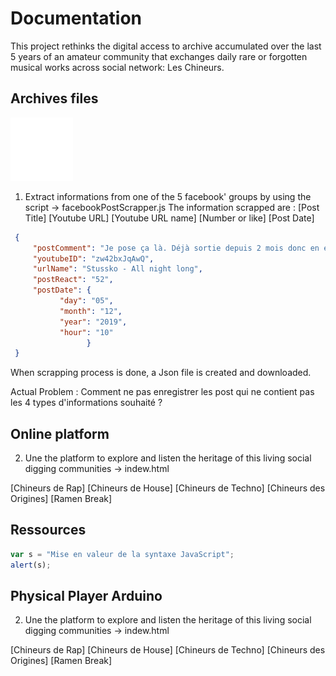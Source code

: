 # Documentation

This project rethinks the digital access to archive accumulated over the last 5 years of an amateur community that exchanges daily rare or forgotten musical works across social network: Les Chineurs.

## Archives files
![Mon image](img/brokenLink.png)

1. Extract informations from one of the 5 facebook' groups by using the script -> facebookPostScrapper.js
The information scrapped are : 
[Post Title]
[Youtube URL]
[Youtube URL name]
[Number or like]
[Post Date]

 ```json
  {
      "postComment": "Je pose ça là. Déjà sortie depuis 2 mois donc en esperant que ce soit pas un repost. Enjoy 👌!",
      "youtubeID": "zw42bxJqAwQ",
      "urlName": "Stussko - All night long",
      "postReact": "52",
      "postDate": {
            "day": "05",
            "month": "12",
            "year": "2019",
            "hour": "10"
                  }
  }
 ```

When scrapping process is done, a Json file is created and downloaded.

Actual Problem : Comment ne pas enregistrer les post qui ne contient pas les 4 types d'informations souhaité ? 


## Online platform


2. Une the platform to explore and listen the heritage of this living social digging communities 
-> indew.html

[Chineurs de Rap]
[Chineurs de House] 
[Chineurs de Techno]
[Chineurs des Origines]
[Ramen Break]

## Ressources

 ``` javascript
 var s = "Mise en valeur de la syntaxe JavaScript";
 alert(s);
 ```


## Physical Player Arduino

2. Une the platform to explore and listen the heritage of this living social digging communities 
-> indew.html

[Chineurs de Rap]
[Chineurs de House] 
[Chineurs de Techno]
[Chineurs des Origines]
[Ramen Break]
